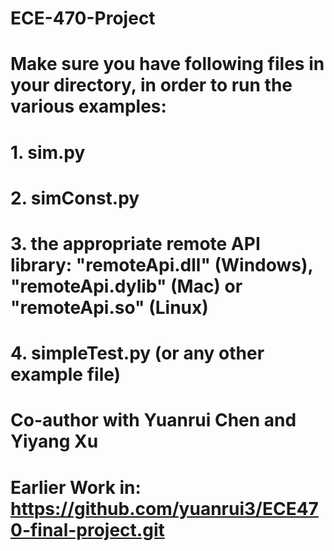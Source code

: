 # ECE-470-Project

# Make sure you have following files in your directory, in order to run the various examples:

# 1. sim.py
# 2. simConst.py
# 3. the appropriate remote API library: "remoteApi.dll" (Windows), "remoteApi.dylib" (Mac) or "remoteApi.so" (Linux)
# 4. simpleTest.py (or any other example file)


# Co-author with Yuanrui Chen and Yiyang Xu
# Earlier Work in: https://github.com/yuanrui3/ECE470-final-project.git
